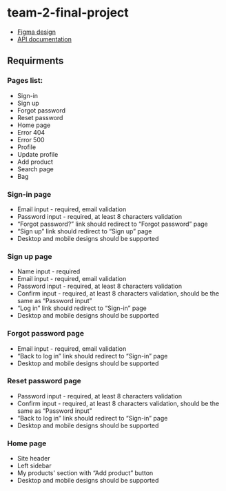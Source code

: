 # team-2-final-project



* [Figma design](https://www.figma.com/file/2GY85OWH9Gn3oEp5S6vktP/SHOES_STORE_TEAM2?type=design&node-id=3302-3328&t=EH0EoOAacUTBUTCc-0)
* [API documentation](https://shoes-shop-strapi.herokuapp.com/documentation)

## Requirments

### Pages list:
* Sign-in
* Sign up
* Forgot password
* Reset password
* Home page
* Error 404
* Error 500
* Profile
* Update profile
* Add product
* Search page
* Bag

### Sign-in page
- Email input - required, email validation
- Password input - required, at least 8 characters validation
- “Forgot password?” link should redirect to “Forgot password” page
- “Sign up” link should redirect to “Sign up” page
- Desktop and mobile designs should be supported

### Sign up page
- Name input - required
- Email input - required, email validation
- Password input - required, at least 8 characters validation
- Confirm input - required, at least 8 characters validation, should be the same as “Password input”
- “Log in” link should redirect to “Sign-in” page
- Desktop and mobile designs should be supported

### Forgot password page
- Email input - required, email validation
- “Back to log in” link should redirect to “Sign-in” page
- Desktop and mobile designs should be supported

### Reset password page
- Password input - required, at least 8 characters validation
- Confirm input - required, at least 8 characters validation, should be the same as “Password input”
- “Back to log in” link should redirect to “Sign-in” page
- Desktop and mobile designs should be supported

### Home page
- Site header
- Left sidebar
- My products' section with “Add product” button
- Desktop and mobile designs should be supported
